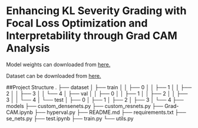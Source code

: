 # Enhancing KL Severity Grading with Focal Loss Optimization and Interpretability through Grad CAM Analysis

Model weights can downloaded from [here.](https://drive.google.com/drive/folders/1rXnFfJEilQ2eI4Zvh4IyCsa76m0zM2ta?usp=sharing)

Dataset can be downloaded from [here.](https://www.kaggle.com/datasets/shashwatwork/knee-osteoarthritis-dataset-with-severity)

##Project Structure
.
├── dataset
│   ├── train
│   │   ├── 0
│   │   ├── 1
│   │   ├── 2
│   │   ├── 3
│   │   └── 4
│   ├── val
│   │   ├── 0
│   │   ├── 1
│   │   ├── 2
│   │   ├── 3
│   │   └── 4
│   └── test
│       ├── 0
│       ├── 1
│       ├── 2
│       ├── 3
│       └── 4
├── models
├── custom_densenets.py
├── custom_resnets.py
├── Grad-CAM.ipynb
├── hyperval.py
├── README.md
├── requirements.txt
├── se_nets.py
├── test.ipynb
├── train.py
└── utils.py

